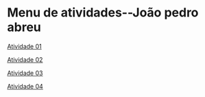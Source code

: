 # Menu de atividades--João pedro abreu

[Atividade 01](https://byjoao1.github.io/atividade01/)


[Atividade 02](https://byjoao1.github.io/atividade02/)

[Atividade 03](https://byjoao1.github.io/atividade03/)


[Atividade 04](https://byjoao1.github.io/Atividade04/)
